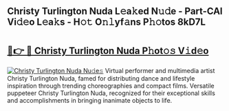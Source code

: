 ## Christy Turlington Nuda L𝚎a𝚔ed N𝚞𝚍e - Part-CAl Vi𝚍𝚎o L𝚎a𝚔s - H𝚘𝚝 O𝚗𝚕yf𝚊ns P𝚑𝚘tos 8kD7L

# <h2><a href="http://kf8xhi.oniu.top/?m=Christy+Turlington+Nuda">🔗👉 🔴 Christy Turlington Nuda P𝚑ot𝚘𝚜 V𝚒d𝚎o</a></h2>

[![Christy Turlington Nuda Nu𝚍e𝚜](https://i.imgur.com/0qMVB7G.gif)](http://kf8xhi.oniu.top/?m=Christy+Turlington+Nuda)
Virtual performer and multimedia artist Christy Turlington Nuda, famed for distributing dance and lifestyle inspiration through trending choreographies and compact films. Versatile puppeteer Christy Turlington Nuda, recognized for their exceptional skills and accomplishments in bringing inanimate objects to life.  
